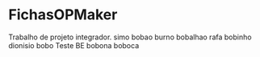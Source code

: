 # FichasOPMaker
Trabalho de projeto integrador.
simo bobao
burno bobalhao
rafa bobinho
dionisio bobo
Teste
BE bobona boboca 